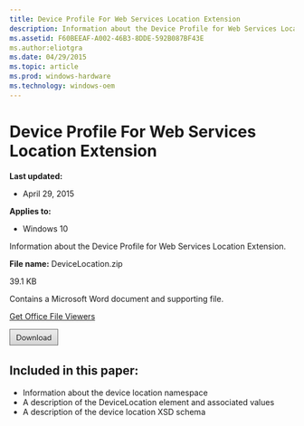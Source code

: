 ```yaml
---
title: Device Profile For Web Services Location Extension
description: Information about the Device Profile for Web Services Location Extension.
ms.assetid: F60BEEAF-A002-46B3-8DDE-592B087BF43E
ms.author:eliotgra
ms.date: 04/29/2015
ms.topic: article
ms.prod: windows-hardware
ms.technology: windows-oem
---
```



# Device Profile For Web Services Location Extension


**Last updated:**

-   April 29, 2015

**Applies to:**

-   Windows 10

Information about the Device Profile for Web Services Location Extension.

**File name:** DeviceLocation.zip

39.1 KB

Contains a Microsoft Word document and supporting file.

[Get Office File Viewers](http://go.microsoft.com/fwlink/p/?LinkId=534085)

[![click here to download](images/download.png)](http://go.microsoft.com/fwlink/p/?LinkId=534028)

## <span id="Included_in_this_paper_"></span><span id="included_in_this_paper_"></span><span id="INCLUDED_IN_THIS_PAPER_"></span>Included in this paper:

-   Information about the device location namespace
-   A description of the DeviceLocation element and associated values
-   A description of the device location XSD schema





